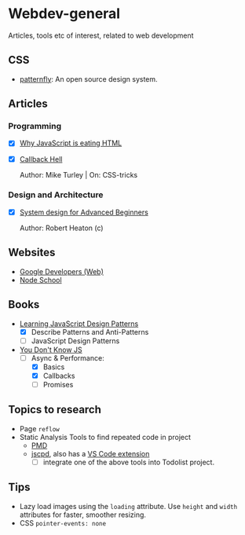 # Webdev-general
Articles, tools etc of interest, related to web development

## CSS

- [patternfly](https://www.patternfly.org/): An open source design system.

## Articles

### Programming

* [x] [Why JavaScript is eating HTML](https://css-tricks.com/why-javascript-is-eating-html/)
* [x] [Callback Hell](http://callbackhell.com/)
  
  Author: Mike Turley | On: CSS-tricks

### Design and Architecture
  
- [x] [System design for Advanced Beginners](https://robertheaton.com/2020/04/06/systems-design-for-advanced-beginners/)

  Author: Robert Heaton (c)

## Websites

* [Google Developers (Web)](https://developers.google.com/web)
* [Node School](https://nodeschool.io/) 

## Books

* [Learning JavaScript Design Patterns](https://addyosmani.com/resources/essentialjsdesignpatterns/book/)
    * [x] Describe Patterns and Anti-Patterns
    * [ ] JavaScript Design Patterns
* [You Don't Know JS](https://github.com/getify/You-Dont-Know-JS)
    * [ ] Async & Performance: 
        * [x] Basics
        * [x] Callbacks
        * [ ] Promises

## Topics to research
 
* Page `reflow`
* Static Analysis Tools to find repeated code in project
    * [PMD](https://pmd.github.io/pmd-6.23.0/pmd_userdocs_cpd.html)
    * [jscpd](https://github.com/kucherenko/jscpd), also has a [VS Code extension](https://marketplace.visualstudio.com/items?itemName=paulhoughton.vscode-jscpd)
        * [ ] integrate one of the above tools into Todolist project.
 
 ## Tips
 
 - Lazy load images using the `loading` attribute. Use `height` and `width` attributes for faster, smoother resizing.
 - CSS `pointer-events: none` 
